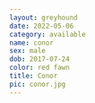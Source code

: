 ```yaml
---
layout: greyhound
date: 2022-05-06
category: available
name: conor
sex: male
dob: 2017-07-24
color: red fawn
title: Conor
pic: conor.jpg
---
```


